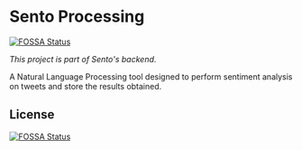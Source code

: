 # Sento Processing
[![FOSSA Status](https://app.fossa.io/api/projects/git%2Bgithub.com%2Frobgc%2Fsento-processing.svg?type=shield)](https://app.fossa.io/projects/git%2Bgithub.com%2Frobgc%2Fsento-processing?ref=badge_shield)


*This project is part of Sento's backend*.

A Natural Language Processing tool designed to perform sentiment analysis
on tweets and store the results obtained.


## License
[![FOSSA Status](https://app.fossa.io/api/projects/git%2Bgithub.com%2Frobgc%2Fsento-processing.svg?type=large)](https://app.fossa.io/projects/git%2Bgithub.com%2Frobgc%2Fsento-processing?ref=badge_large)